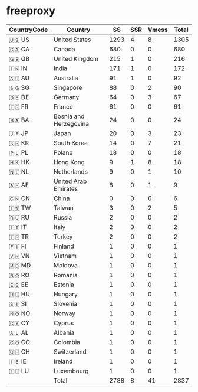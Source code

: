 # freeproxy

|CountryCode|Country|SS|SSR|Vmess|Total|
|  ----  | ----  |  ----  | ----  |  ----  | ----  |
|🇺🇸 US|United States|1293|4|8|1305|
|🇨🇦 CA|Canada|680|0|0|680|
|🇬🇧 GB|United Kingdom|215|1|0|216|
|🇮🇳 IN|India|171|1|0|172|
|🇦🇺 AU|Australia|91|1|0|92|
|🇸🇬 SG|Singapore|88|0|2|90|
|🇩🇪 DE|Germany|64|0|3|67|
|🇫🇷 FR|France|61|0|0|61|
|🇧🇦 BA|Bosnia and Herzegovina|24|0|0|24|
|🇯🇵 JP|Japan|20|0|3|23|
|🇰🇷 KR|South Korea|14|0|7|21|
|🇵🇱 PL|Poland|18|0|0|18|
|🇭🇰 HK|Hong Kong|9|1|8|18|
|🇳🇱 NL|Netherlands|9|0|1|10|
|🇦🇪 AE|United Arab Emirates|8|0|1|9|
|🇨🇳 CN|China|0|0|6|6|
|🇹🇼 TW|Taiwan|3|0|2|5|
|🇷🇺 RU|Russia|2|0|0|2|
|🇮🇹 IT|Italy|2|0|0|2|
|🇹🇷 TR|Turkey|2|0|0|2|
|🇫🇮 FI|Finland|1|0|0|1|
|🇻🇳 VN|Vietnam|1|0|0|1|
|🇲🇩 MD|Moldova|1|0|0|1|
|🇷🇴 RO|Romania|1|0|0|1|
|🇪🇪 EE|Estonia|1|0|0|1|
|🇭🇺 HU|Hungary|1|0|0|1|
|🇸🇮 SI|Slovenia|1|0|0|1|
|🇳🇴 NO|Norway|1|0|0|1|
|🇨🇾 CY|Cyprus|1|0|0|1|
|🇦🇱 AL|Albania|1|0|0|1|
|🇨🇴 CO|Colombia|1|0|0|1|
|🇨🇭 CH|Switzerland|1|0|0|1|
|🇮🇪 IE|Ireland|1|0|0|1|
|🇱🇺 LU|Luxembourg|1|0|0|1|
||Total|2788|8|41|2837|
